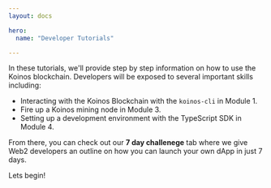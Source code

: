 ```yaml
---
layout: docs

hero:
  name: "Developer Tutorials"

---
```


In these tutorials,  we'll provide step by step information on how to use the Koinos blockchain. Developers will be exposed to several important skills including:

- Interacting with the Koinos Blockchain with the `koinos-cli` in Module 1.
- Fire up a Koinos mining node in Module 3.
- Setting up a development environment with the TypeScript SDK in Module 4.

From there, you can check out our __7 day challenege__  tab where we give Web2 developers an outline on  how you can launch your own dApp in just 7 days.

Lets begin!